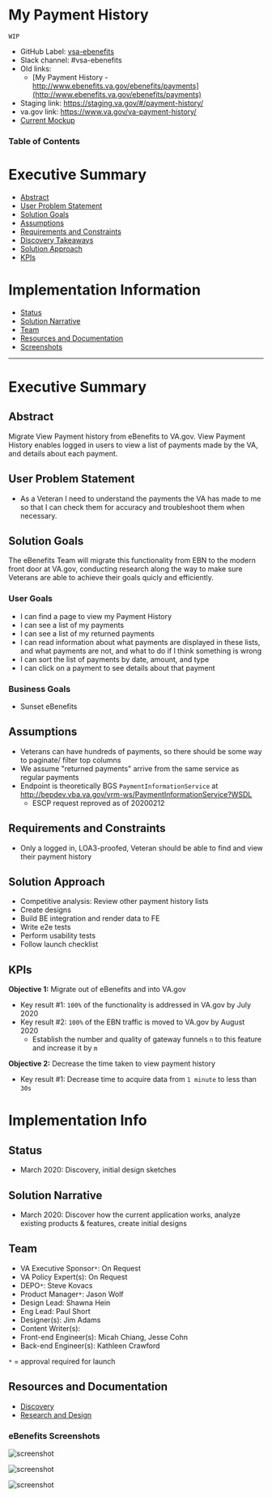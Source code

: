 # My Payment History
`WIP`
- GitHub Label: [vsa-ebenefits](https://github.com/department-of-veterans-affairs/va.gov-team/#workspaces/vft-59c95ae5fda7577a9b3184f8/board?labels=vsa-ebenefits&repos=133843125&showPipelineDescriptions=false)
- Slack channel: #vsa-ebenefits
- Old links: 
  - [My Payment History - http://www.ebenefits.va.gov/ebenefits/payments](http://www.ebenefits.va.gov/ebenefits/payments)  
- Staging link: https://staging.va.gov/#/payment-history/
- va.gov link: https://www.va.gov/va-payment-history/
- [Current Mockup](#)

### Table of Contents

# Executive Summary
- [Abstract](#abstract)
- [User Problem Statement](#user-problem-statement)
- [Solution Goals](#solution-goals)
- [Assumptions](#assumptions)
- [Requirements and Constraints](#requirements-and-constraints)
- [Discovery Takeaways](#discovery-takeaways)
- [Solution Approach](#solution-approach)
- [KPIs](#kpis)

# Implementation Information
- [Status](#status)
- [Solution Narrative](#solution-narrative)
- [Team](#team)
- [Resources and Documentation](#resources-and-documentation)
- [Screenshots](#screenshots)

---

# Executive Summary

## Abstract

Migrate View Payment history from eBenefits to VA.gov. View Payment History enables logged in users to view a list of payments made by the VA, and details about each payment.

## User Problem Statement

- As a Veteran I need to understand the payments the VA has made to me so that I can check them for accuracy and troubleshoot them when necessary.

## Solution Goals

The eBenefits Team will migrate this functionality from EBN to the modern front door at VA.gov, conducting research along the way to make sure Veterans are able to achieve their goals quicly and efficiently.

### User Goals

- I can find a page to view my Payment History
- I can see a list of my payments
- I can see a list of my returned payments
- I can read information about what payments are displayed in these lists, and what payments are not, and what to do if I think something is wrong
- I can sort the list of payments by date, amount, and type
- I can click on a payment to see details about that payment

### Business Goals

- Sunset eBenefits

## Assumptions

- Veterans can have hundreds of payments, so there should be some way to paginate/ filter top columns
- We assume "returned payments" arrive from the same service as regular payments
- Endpoint is theoretically BGS `PaymentInformationService` at http://bepdev.vba.va.gov/vrm-ws/PaymentInformationService?WSDL
  - ESCP request reproved as of 20200212

## Requirements and Constraints

- Only a logged in, LOA3-proofed, Veteran should be able to find and view their payment history

## Solution Approach

- Competitive analysis: Review other payment history lists
- Create designs
- Build BE integration and render data to FE
- Write e2e tests
- Perform usability tests
- Follow launch checklist

## KPIs

**Objective 1:** Migrate out of eBenefits and into VA.gov
- Key result #1: `100%` of the functionality is addressed in VA.gov by July 2020
- Key result #2: `100%` of the EBN traffic is moved to VA.gov by August 2020
  - Establish the number and quality of gateway funnels `n` to this feature and increase it by `m`

**Objective 2:** Decrease the time taken to view payment history
- Key result #1: Decrease time to acquire data from `1 minute` to less than `30s`

# Implementation Info

## Status

- March 2020: Discovery, initial design sketches

## Solution Narrative
- March 2020: Discover how the current application works, analyze existing products & features, create initial designs

## Team

- VA Executive Sponsor`*`: On Request
- VA Policy Expert(s): On Request
- DEPO`*`: Steve Kovacs
- Product Manager`*`: Jason Wolf
- Design Lead: Shawna Hein
- Eng Lead: Paul Short
- Designer(s): Jim Adams
- Content Writer(s): 
- Front-end Engineer(s): Micah Chiang, Jesse Cohn
- Back-end Engineer(s): Kathleen Crawford

`*` = approval required for launch

## Resources and Documentation

- [Discovery](#)
- [Research and Design](#)

### eBenefits Screenshots

![screenshot](images/payments-list-1.png)

![screenshot](images/payments-list-2.png)

![screenshot](images/payments-detail.png)
